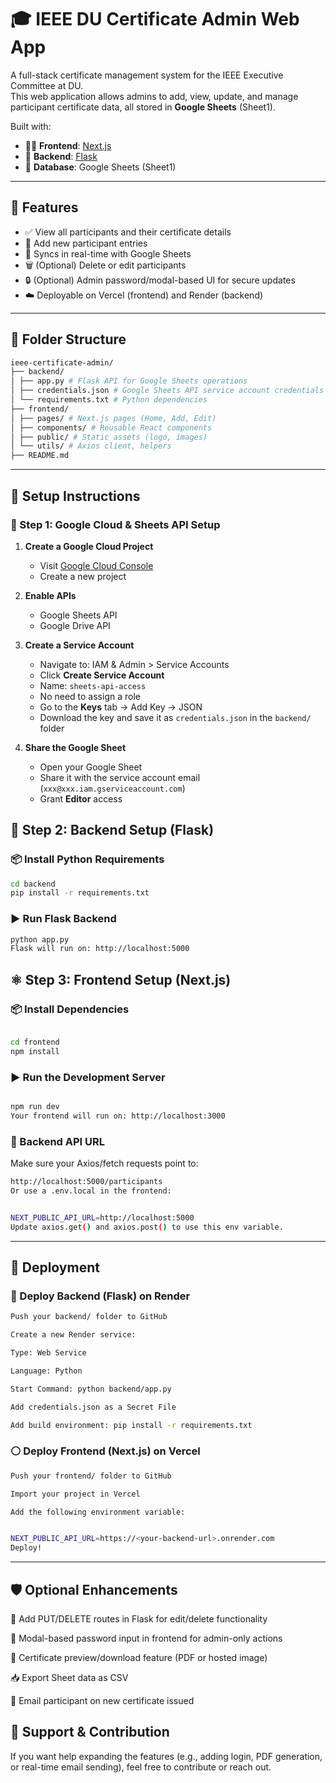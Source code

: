 # 🎓 IEEE DU Certificate Admin Web App

A full-stack certificate management system for the IEEE Executive Committee at DU.  
This web application allows admins to add, view, update, and manage participant certificate data, all stored in **Google Sheets** (Sheet1).

Built with:

- 🧑‍💻 **Frontend**: [Next.js](https://ieeedu-admin-certificate.vercel.app/)
- 🐍 **Backend**: [Flask](https://ieeedu-admincertificate.onrender.com)
- 📄 **Database**: Google Sheets (Sheet1)

---


## 📌 Features

- ✅ View all participants and their certificate details
- 📝 Add new participant entries
- 🔄 Syncs in real-time with Google Sheets
- 🗑️ (Optional) Delete or edit participants
- 🔒 (Optional) Admin password/modal-based UI for secure updates
- ☁️ Deployable on Vercel (frontend) and Render (backend)

---


## 📁 Folder Structure

```bash
ieee-certificate-admin/
├── backend/
│ ├── app.py # Flask API for Google Sheets operations
│ ├── credentials.json # Google Sheets API service account credentials
│ └── requirements.txt # Python dependencies
├── frontend/
│ ├── pages/ # Next.js pages (Home, Add, Edit)
│ ├── components/ # Reusable React components
│ ├── public/ # Static assets (logo, images)
│ └── utils/ # Axios client, helpers
├── README.md
```

---


## 🔧 Setup Instructions

### 🔐 Step 1: Google Cloud & Sheets API Setup

1. **Create a Google Cloud Project**

   - Visit [Google Cloud Console](https://console.cloud.google.com/)
   - Create a new project

2. **Enable APIs**

   - Google Sheets API  
   - Google Drive API

3. **Create a Service Account**

   - Navigate to: IAM & Admin > Service Accounts
   - Click **Create Service Account**
   - Name: `sheets-api-access`
   - No need to assign a role
   - Go to the **Keys** tab → Add Key → JSON
   - Download the key and save it as `credentials.json` in the `backend/` folder

4. **Share the Google Sheet**

   - Open your Google Sheet
   - Share it with the service account email (`xxx@xxx.iam.gserviceaccount.com`)
   - Grant **Editor** access



## 🐍 Step 2: Backend Setup (Flask)

### 📦 Install Python Requirements

```bash
cd backend
pip install -r requirements.txt

```
### ▶️ Run Flask Backend
```bash
python app.py
Flask will run on: http://localhost:5000
```


## ⚛️ Step 3: Frontend Setup (Next.js)
### 📦 Install Dependencies
```bash

cd frontend
npm install
```
### ▶️ Run the Development Server
```bash

npm run dev
Your frontend will run on: http://localhost:3000
```
### 🔗 Backend API URL
Make sure your Axios/fetch requests point to:

```bash
http://localhost:5000/participants
Or use a .env.local in the frontend:


NEXT_PUBLIC_API_URL=http://localhost:5000
Update axios.get() and axios.post() to use this env variable.
```
---


## 🚀 Deployment
### 🔵 Deploy Backend (Flask) on Render

```bash
Push your backend/ folder to GitHub

Create a new Render service:

Type: Web Service

Language: Python

Start Command: python backend/app.py

Add credentials.json as a Secret File

Add build environment: pip install -r requirements.txt
```
### ⚪ Deploy Frontend (Next.js) on Vercel

```bash
Push your frontend/ folder to GitHub

Import your project in Vercel

Add the following environment variable:


NEXT_PUBLIC_API_URL=https://<your-backend-url>.onrender.com
Deploy!
```
---


## 🛡️ Optional Enhancements

🔄 Add PUT/DELETE routes in Flask for edit/delete functionality

🔐 Modal-based password input in frontend for admin-only actions

📄 Certificate preview/download feature (PDF or hosted image)

📥 Export Sheet data as CSV

📧 Email participant on new certificate issued


## 🙋 Support & Contribution
If you want help expanding the features (e.g., adding login, PDF generation, or real-time email sending), feel free to contribute or reach out.